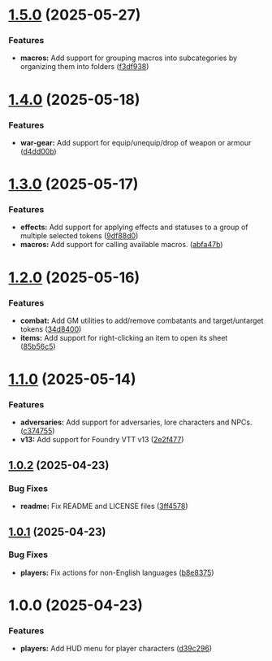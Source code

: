 # [1.5.0](https://github.com/tdakanalis/token-action-hud-tor2e/compare/v1.4.0...v1.5.0) (2025-05-27)


### Features

* **macros:** Add support for grouping macros into subcategories by organizing them into folders ([f3df938](https://github.com/tdakanalis/token-action-hud-tor2e/commit/f3df938044e8839ca85853b8371bf9f4236c3bb1))

# [1.4.0](https://github.com/tdakanalis/token-action-hud-tor2e/compare/v1.3.0...v1.4.0) (2025-05-18)


### Features

* **war-gear:** Add support for equip/unequip/drop of weapon or armour ([d4dd00b](https://github.com/tdakanalis/token-action-hud-tor2e/commit/d4dd00b76531ead60fb7cabb95d7f0622ef6c240))

# [1.3.0](https://github.com/tdakanalis/token-action-hud-tor2e/compare/v1.2.0...v1.3.0) (2025-05-17)


### Features

* **effects:** Add support for applying effects and statuses to a group of multiple selected tokens ([9df88d0](https://github.com/tdakanalis/token-action-hud-tor2e/commit/9df88d0cb137e72b5f1ad5e54051f8731acf9545))
* **macros:** Add support for calling available macros. ([abfa47b](https://github.com/tdakanalis/token-action-hud-tor2e/commit/abfa47bae4306e4fa36eb0bc99ea42dc5e6058e2))

# [1.2.0](https://github.com/tdakanalis/token-action-hud-tor2e/compare/v1.1.0...v1.2.0) (2025-05-16)


### Features

* **combat:** Add GM utilities to add/remove combatants and target/untarget tokens ([34d8400](https://github.com/tdakanalis/token-action-hud-tor2e/commit/34d84002b59ba784c1aed02a7f84b4526d335ea2))
* **items:** Add support for right-clicking an item to open its sheet ([85b56c5](https://github.com/tdakanalis/token-action-hud-tor2e/commit/85b56c591f2433133b6ba7069c71b0c63c6b3959))

# [1.1.0](https://github.com/tdakanalis/token-action-hud-tor2e/compare/v1.0.2...v1.1.0) (2025-05-14)


### Features

* **adversaries:** Add support for adversaries, lore characters and NPCs. ([c374755](https://github.com/tdakanalis/token-action-hud-tor2e/commit/c374755a31487ab8000afc3ff035d26ace48da75))
* **v13:** Add support for Foundry VTT v13 ([2e2f477](https://github.com/tdakanalis/token-action-hud-tor2e/commit/2e2f477c659b27a0bcd8e2b11133ce70a8450dff))

## [1.0.2](https://github.com/tdakanalis/token-action-hud-tor2e/compare/v1.0.1...v1.0.2) (2025-04-23)


### Bug Fixes

* **readme:** Fix README and LICENSE files ([3ff4578](https://github.com/tdakanalis/token-action-hud-tor2e/commit/3ff4578df1a22f1e21dd4c1080839e9239f3c513))

## [1.0.1](https://github.com/tdakanalis/token-action-hud-tor2e/compare/v1.0.0...v1.0.1) (2025-04-23)


### Bug Fixes

* **players:** Fix actions for non-English languages ([b8e8375](https://github.com/tdakanalis/token-action-hud-tor2e/commit/b8e8375fa65bc53ca020250e1d3c1474d5824d81))

# 1.0.0 (2025-04-23)


### Features

* **players:** Add HUD menu for player characters ([d39c296](https://github.com/tdakanalis/token-action-hud-tor2e/commit/d39c296c330d9be480dafda6511ee1e064c7fc5e))
